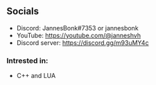 ## Socials
- Discord: JannesBonk#7353 or jannesbonk
- YouTube: https://youtube.com/@janneshvh
- Discord server: https://discord.gg/m93uMY4c
### Intrested in:
- C++ and LUA
